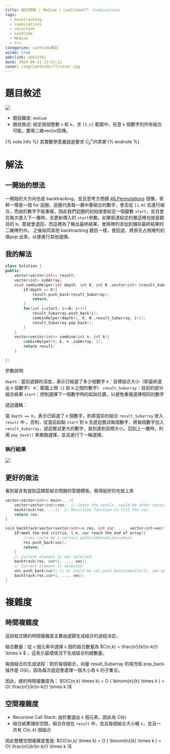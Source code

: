 ```yaml
---
title: 組合問題 | Medium | LeetCode#77. Combinations
tags:
  - backtracking
  - combinations
  - recursion
  - LeetCode
  - Medium
  - C++
categories: LeetCode筆記
aside: true
abbrlink: eb632302
date: 2024-09-21 13:53:11
cover: /img/LeetCode/77/cover.jpg
---
```


# 題目敘述

![](/img/LeetCode/77/question.png)

- 題目難度: `medium`
- 題目敘述: 給定兩個整數 `n` 和 `k`，求 `[1,n]` 範圍中，任意 `k` 個數字的所有組合可能，要用二維vector回傳。

{% note info %}
其實數學意義就是要求 $C^{n}_{k} 的答案$
{% endnote %}


# 解法

## 一開始的想法

一開始的大方向也是 backtracking，並且思考方想跟 [46.Permutations](https://leozzmc.github.io/posts/713e66af.html) 很像，骨幹一樣是一個 for 迴圈，迴圈代表每一層中要組合的數字，會去從 `[1,N]` 去進行組合，而由於數字不能重複，因此我們迴圈的初始值會給定一個變數 `start`，並且會在每次進入下一層時，去更新傳入的 `start`參數。如果抵達給定的層這裡也就是題目的 `N`，那就會退回，而這裡為了輸出最終結果，會將陣列添加到儲存最終結果的二維陣列中。 之後如同其他 backtracking 題目一樣，會回退，將原先占用陣列的值pop 出來，以便進行其他選擇。

## 我的解法

```cpp
class Solution {
public:
    vector<vector<int>> result;
    vector<int> subArray;
    void combinHelper(int depth, int K, int N ,vector<int> &result_Subarray, int start){
        if(depth == K){
            result.push_back(result_Subarray);
            return;
        }
        for(int i=start; i<=N; i++){
            result_Subarray.push_back(i);
            combinHelper(depth+1, K, N ,result_Subarray, i+1);
            result_Subarray.pop_back();
        }      
    }
    vector<vector<int>> combine(int n, int k){
        combinHelper(0, k, n ,subArray, 1);
        return result;
    }

};
```

參數說明:

`depth`：當前遞歸的深度，表示已經選了多少個數字
`K`：目標組合大小（即最終選出 `K` 個數字）
`N`：範圍上限（`1` 到 `N` 之間的數字）
`result_Subarray`：目前的部分組合結果
`start`：控制選擇下一個數字時的起始位置，以避免重複選擇相同的數字

遞迴邏輯：

當 `depth == K`，表示已經選了 `K` 個數字，則將當前的組合 `result_Subarray` 放入 `result` 中 。否則，從當前起點 `start` 到 `N` 去遞迴嘗試每個數字，將每個數字加入 `result_Subarray`，遞迴嘗試更大的數字，直到達到目標大小。回到上一層時，利用 `pop_back()` 來撤銷選擇，並且進行下一輪選擇。


### 執行結果

![](/img/LeetCode/77/result.png)

## 更好的做法

看到留言有提到這類型組合問題的答題模板，覺得挺好的也放上來

```cpp
vector<vector<int>> main(...){
    vector<vector<int>>res;  // Store the result, could be other container
    backtrack(res, ...);  // Recursion function to fill the res
    return res;
}

void backtrack(vector<vector<int>>& res, int cur, ..., vector<int>vec){
    if(meet the end critria, i.e. cur reach the end of array){  
        //vec could be a certain path/combination/subset
        res.push_back(vec);
        return;
    }
    // Current element is not selected
    backtrack(res, cur+1, ..., vec);
    // Current element is selected
    vec.push_back(cur); // or could be vec.push_back(nums[cur]), vec.push_back(graph[cur]);
    backtrack(res,cur+1, ..., vec);
}
```

# 複雜度

## 時間複雜度

這段程式碼的時間複雜度主要由遞歸生成組合的過程決定。

組合數量：從 `n` 個元素中選擇 `k` 個的組合數量為 $C(n,k) = \frac{n!}{k!(n-k)!} \times k $ 。這表示最壞情況下生成組合的總數量。

每個組合的生成過程：對於每個組合，向量 result_Subarray 的填充和 pop_back 操作是 $O(k)$，因為每次遞迴會處理一個大小為 k 的子集合。

因此，總的時間複雜度為： $O(C(n,k) \times k) = O ( \binom{n}{k} \times k ) = O( \frac{n!}{k!(n-k)!} \times k )$


## 空間複雜度

- Recursive Call Stack: 由於要選出 `k` 個元素，因此為 $O(k)$
- 組合結果儲存空間，組合存放在 `result` 中，並且每個組合大小維 `k`，並且一共有  $C(n,k)$ 個組合

因此整體空間複雜度會是:  $O(C(n,k) \times k) = O ( \binom{n}{k} \times k ) = O( \frac{n!}{k!(n-k)!} \times k )$